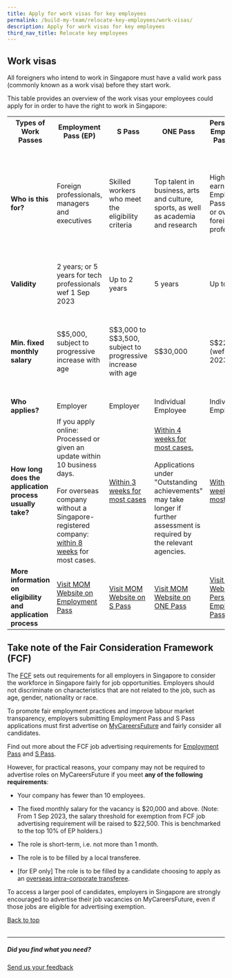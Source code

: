 ```yaml
---
title: Apply for work visas for key employees
permalink: /build-my-team/relocate-key-employees/work-visas/
description: Apply for work visas for key employees
third_nav_title: Relocate key employees
---
```

## Work visas

All foreigners who intend to work in Singapore must have a valid work pass (commonly known as a work visa) before they start work.

This table  provides an overview of the work visas your employees could apply for in order to have the right to work in Singapore:

<table>
  <tbody><tr>
    <th>Types of Work Passes </th>
    <th>Employment Pass (EP)</th>
    <th>S Pass</th>
    <th>ONE Pass</th>
    <th>Personalised Employment Pass (PEP)</th>
    <th>Tech.Pass</th>
    <th>EntrePass</th>
  </tr>
  <tr>
    <td><b>Who is this for?</b></td>
    <td>Foreign professionals, managers and executives</td>
    <td>Skilled workers who meet the eligibility criteria</td>
    <td>Top talent in business, arts and culture, sports, as well as academia and research</td>
    <td>High-earning Employment Pass holders or overseas foreign professionals</td>
    <td>Established tech entrepreneurs, leaders or technical experts</td>
    <td>Eligible foreign entrepreneurs who are keen to operate a business in Singapore that is venture-backed or possesses innovative technologies</td>
  </tr>
  <tr>
    <td><b>Validity</b></td>
    <td>2 years; or 5 years for tech professionals wef 1 Sep 2023</td>
    <td>Up to 2 years</td>
    <td>5 years</td>
    <td>Up to 3 years</td>
    <td>2 years</td>
    <td>Up to 2 years</td>
  </tr>
  <tr>
    <td><b>Min. fixed monthly salary</b></td>
    <td>S$5,000, subject to progressive increase with age</td>
    <td>S$3,000 to S$3,500, subject to progressive increase with age</td>
    <td>S$30,000</td>
    <td>S$22,500 (wef 1 Sep 2023)</td>
    <td>S$20,000</td>
    <td>No minimum as long as applicant intends to start or has started a Singapore-registered private limited company</td>
  </tr>
  <tr>
    <td><b>Who applies?</b></td>
    <td>Employer</td>
    <td>Employer</td>
    <td>Individual Employee</td>
    <td>Individual Employee</td>
    <td>Individual Employee</td>
		<td>Individual Employee</td>
  </tr>
	    <tr><td><b>How long does the application process usually take? </b></td>
    <td>If you apply online: Processed or given an update within 10 business days.<br><br> For overseas company without a Singapore-registered company: <a target="\_blank" href="https://www.mom.gov.sg/passes-and-permits/employment-pass/apply-for-a-pass">within 8 weeks</a> for most cases.</td>
    <td><a target="\_blank" href="https://www.mom.gov.sg/passes-and-permits/s-pass/apply-for-a-pass">Within 3 weeks for most cases</a></td>
    <td>
<a target="\_blank" href="https://www.mom.gov.sg/passes-and-permits/overseas-networks-expertise-pass/apply-for-a-pass">Within 4 weeks for most cases.</a><br><br>Applications under "Outstanding achievements" may take longer if further assessment is required by the relevant agencies.

</td>
    <td><a target="\_blank" href="https://www.mom.gov.sg/passes-and-permits/personalised-employment-pass/apply-for-a-pass">Within 8 weeks for most cases.</a></td>
    <td><a target="\_blank" href="https://www.edb.gov.sg/en/how-we-help/incentives-and-schemes/tech-pass/apply-for-a-tech-pass.html">
			Within 8 weeks for most cases, from when all documents are in order.</a><br><br>	
It may take longer if additional information is required</td>
	<td><a target="\_blank" href="https://www.mom.gov.sg/passes-and-permits/entrepass/apply-for-a-pass">Within 8 weeks for most cases</a></td>
  </tr>
		<tr><td><b>More information on eligibility and application process<b></b></b></td>
		<td><a target="\_blank" href="https://www.mom.gov.sg/passes-and-permits/employment-pass">Visit MOM Website on Employment Pass</a></td>
				<td><a target="\_blank" href="https://www.mom.gov.sg/passes-and-permits/s-pass">Visit MOM Website on S Pass</a></td>
				<td><a target="\_blank" href="https://www.mom.gov.sg/passes-and-permits/overseas-networks-expertise-pass">Visit MOM Website on ONE Pass</a></td>
				<td><a target="\_blank" href="https://www.mom.gov.sg/passes-and-permits/personalised-employment-pass">Visit MOM Website on Personalised Employment Pass</a></td>
				<td><a target="\_blank" href="https://www.edb.gov.sg/en/how-we-help/incentives-and-schemes/tech-pass.html">Visit EDB Website on Tech.Pass</a></td>
			<td><a target="\_blank" href="https://www.mom.gov.sg/passes-and-permits/entrepass">Visit MOM Website on EntrePass</a></td>
</tr></tbody></table>

## Take note of the Fair Consideration Framework (FCF)

The [FCF](https://www.mom.gov.sg/employment-practices/fair-consideration-framework) sets out requirements for all employers in Singapore to consider the workforce in Singapore fairly for job opportunities. Employers should not discriminate on characteristics that are not related to the job, such as age, gender, nationality or race.

To promote fair employment practices and improve labour market transparency, employers submitting Employment Pass and S Pass applications must first advertise on [MyCareersFuture](https://www.mycareersfuture.gov.sg/) and fairly consider all candidates.

Find out more about the FCF job advertising requirements for [Employment Pass](https://www.mom.gov.sg/passes-and-permits/employment-pass/consider-all-candidates-fairly) and [S Pass](https://www.mom.gov.sg/passes-and-permits/s-pass/consider-all-candidates-fairly).

However, for practical reasons, your company may not be required to advertise roles on MyCareersFuture if you meet **any of the following requirements**:

* Your company has fewer than 10 employees.

* The fixed monthly salary for the vacancy is $20,000 and above. (Note: From 1 Sep 2023, the salary threshold for exemption from FCF job advertising requirement will be raised to $22,500. This is benchmarked to the top 10% of EP holders.)

* The role is short-term, i.e. not more than 1 month.

* The role is to be filled by a local transferee.

* \[for EP only\] The role is to be filled by a candidate choosing to apply as an [overseas intra-corporate transferee](https://www.mom.gov.sg/faq/fair-consideration-framework/can-a-job-be-exempted-from-the-advertising-requirement-if-it-will-be-filled-by-an-intra-corporate-transferee-ict).

To access a larger pool of candidates, employers in Singapore are strongly encouraged to advertise their job vacancies on MyCareersFuture, even if those jobs are eligible for advertising exemption.


[Back to top](#Work-visas)<br><br>

<hr>

##### Did you find what you need?
[Send us your feedback](https://form.gov.sg/642693623cb98f001239be0d)